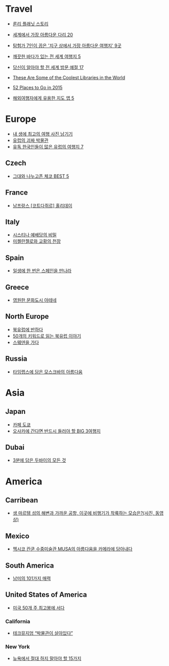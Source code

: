 Travel
======

* [론리 플래닛 스토리](http://jh4hj.tistory.com/entry/%EB%A1%A0%EB%A6%AC-%ED%94%8C%EB%9E%98%EB%8B%9B-%EC%8A%A4%ED%86%A0%EB%A6%AC)
* [세계에서 가장 아름다운 다리 20](http://www.huffingtonpost.kr/fodors/story_b_6576048.html)
* [탐험가 7인이 꼽은 '지구 상에서 가장 아름다운 여행지' 9곳](http://www.huffingtonpost.kr/2015/02/04/story_n_6610620.html)
* [깨끗한 바다가 있는 전 세계 여행지 5](http://www.huffingtonpost.kr/thrillist/story_b_6936372.html)
* [당신이 알아야 할 전 세계 방문 예절 17](http://www.huffingtonpost.kr/2015/03/25/story_n_6929076.html)
* [These Are Some of the Coolest Libraries in the World](http://www.slate.com/blogs/behold/2014/12/05/amazing_libraries_from_around_the_world_in_the_book_reflections_libraries.html)
* [52 Places to Go in 2015](http://www.nytimes.com/interactive/2015/01/11/travel/52-places-to-go-in-2015.html?_r=2)

* [해외여행자에게 유용한 지도 앱 5](http://www.huffingtonpost.kr/2015/03/20/story_n_6907744.html)

# Europe
* [내 생에 최고의 여행 사진 남기기](http://jh4hj.tistory.com/entry/%EB%82%B4-%EC%83%9D%EC%95%A0-%EC%B5%9C%EA%B3%A0%EC%9D%98-%EC%97%AC%ED%96%89%EC%82%AC%EC%A7%84-%EB%82%A8%EA%B8%B0%EA%B8%B0-%EC%97%AC%ED%96%89%EC%82%AC%EC%A7%84-%EC%9E%98-%EC%B0%8D%EB%8A%94-%EB%B9%84%EA%B2%B0-%EC%9C%A0%EB%9F%BD-%EA%B0%81-%EB%8F%84%EC%8B%9C%EC%9D%98-%ED%8F%AC%ED%86%A0%EC%8A%A4%ED%8C%9F)
* [유럽의 괴짜 박물관](http://jh4hj.tistory.com/entry/%EC%9C%A0%EB%9F%BD%EC%9D%98-%EA%B4%B4%EC%A7%9C-%EB%B0%95%EB%AC%BC%EA%B4%80)
* [유독 한국인들이 많은 유럽의 여행지 7](http://www.huffingtonpost.kr/joe-shin/story_b_6420968.html)

## Czech
* [그대와 나누고픈 체코 BEST 5](http://media.daum.net/life/outdoor/photo/newsview?newsId=20141231153213833)

## France
* [남프랑스 \[코트다쥐르\] 홀리데이](http://media.daum.net/life/outdoor/photo/newsview?newsId=20141203143412908)

## Italy
* [시스티나 예배당의 비밀](http://jh4hj.tistory.com/entry/%EC%8B%9C%EC%8A%A4%ED%8B%B0%EB%82%98-%EC%98%88%EB%B0%B0%EB%8B%B9%EC%9D%98-%EB%B9%84%EB%B0%80-%EB%B0%94%ED%8B%B0%EC%B9%B8%EC%9D%98-%EC%8B%AC%EC%9E%A5%EC%97%90-%EC%88%A8%EA%B2%A8%EB%86%93%EC%9D%80-%EB%AF%B8%EC%BC%88%EB%9E%80%EC%A0%A4%EB%A1%9C%EC%9D%98-%EB%B9%84%EB%B0%80-%EB%A9%94%EC%8B%9C%EC%A7%80)
* [미켈란젤로와 교황의 천장](http://jh4hj.tistory.com/entry/%EB%AF%B8%EC%BC%88%EB%9E%80%EC%A0%A4%EB%A1%9C%EC%99%80-%EA%B5%90%ED%99%A9%EC%9D%98-%EC%B2%9C%EC%9E%A5)

## Spain
* [일생에 한 번은 스페인을 만나라](http://jh4hj.tistory.com/entry/%EC%9D%BC%EC%83%9D%EC%97%90-%ED%95%9C%EB%B2%88%EC%9D%80-%EC%8A%A4%ED%8E%98%EC%9D%B8%EC%9D%84-%EB%A7%8C%EB%82%98%EB%9D%BC)

## Greece
* [영원한 문화도시 아테네](http://jh4hj.tistory.com/entry/%EC%98%81%EC%9B%90%ED%95%9C-%EB%AC%B8%ED%99%94%EB%8F%84%EC%8B%9C-%EC%95%84%ED%85%8C%EB%84%A4)

## North Europe
* [북유럽에 반하다](http://jh4hj.tistory.com/entry/%EB%B6%81%EC%9C%A0%EB%9F%BD%EC%97%90-%EB%B0%98%ED%95%98%EB%8B%A4)
* [50개의 키워드로 읽는 북유럽 이야기](http://jh4hj.tistory.com/entry/50%EA%B0%9C%EC%9D%98-%ED%82%A4%EC%9B%8C%EB%93%9C%EB%A1%9C-%EC%9D%BD%EB%8A%94-%EB%B6%81%EC%9C%A0%EB%9F%BD-%EC%9D%B4%EC%95%BC%EA%B8%B0)
* [스웨덴을 가다](http://jh4hj.tistory.com/entry/%EC%8A%A4%EC%9B%A8%EB%8D%B4%EC%9D%84-%EA%B0%80%EB%8B%A4)

## Russia
* [타임랩스에 담은 모스크바의 아름다움](http://techholic.co.kr/archives/24197)

# Asia

## Japan
* [카페 도쿄](http://jh4hj.tistory.com/entry/%EC%B9%B4%ED%8E%98-%EB%8F%84%EC%BF%84)
* [오사카에 간다면 반드시 들러야 할 BIG 3여행지](http://media.daum.net/life/outdoor/travel/newsview?newsId=20141215110111611&RIGHT_LIFE=R3)

## Dubai
* [3분에 담은 두바이의 모든 것](http://techholic.co.kr/archives/29415)

# America

## Carribean
* [생 마르텡 섬의 해변과 가까운 공항, 이곳에 비행기가 착륙하는 모습은?(사진, 동영상)](http://www.huffingtonpost.kr/2015/03/15/story_n_6871770.html)

## Mexico
* [멕시코 칸쿤 수중미술관 MUSA의 아름다움을 카메라에 담아내다](http://www.huffingtonpost.kr/2015/03/19/story_n_6906780.html)

## South America
* [남미의 101가지 매력](http://jh4hj.tistory.com/entry/%EB%82%A8%EB%AF%B8%EC%9D%98-101%EA%B0%80%EC%A7%80-%EB%A7%A4%EB%A0%A5)

## United States of America
* [미국 50개 주 최고봉에 서다](http://jh4hj.tistory.com/entry/%EB%AF%B8%EA%B5%AD-50%EA%B0%9C-%EC%A3%BC-%EC%B5%9C%EA%B3%A0%EB%B4%89%EC%97%90-%EC%84%9C%EB%8B%A4)

### California
* [테크뮤지엄 “박물관이 살아있다”](http://techholic.co.kr/archives/30900)

### New York
* [뉴욕에서 절대 하지 말아야 할 15가지](http://www.huffingtonpost.kr/fodors/story_b_6544604.html)
